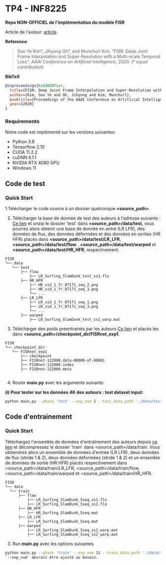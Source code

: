 # TP4 - INF8225

**Repo NON-OFFICIEL de l'implémentation du modèle FISR**

Article de l'auteur: [article](https://arxiv.org/abs/1912.07213).

**Reference**:  
> Soo Ye Kim*, Jihyong Oh*, and Munchurl Kim, "FISR: Deep Joint Frame Interpolation and Super-Resolution with a Multi-scale Temporal Loss", *AAAI Conference on Artificial Intelligence*, 2020. (* *equal contribution*)

**BibTeX**
```bibtex
@inproceedings{kim2020fisr,
  title={FISR: Deep Joint Frame Interpolation and Super-Resolution with a Multi-scale Temporal Loss},
  author={Kim, Soo Ye and Oh, Jihyong and Kim, Munchurl},
  booktitle={Proceedings of the AAAI Conference on Artificial Intelligence},
  year={2020}
}
```

### Requirements
Notre code est implémenté sur les versions suivantes:  
* Python 3.8
* Tensorflow 2.10 
* CUDA 11.2.2  
* cuDNN 8.1.1  
* NVIDIA RTX 4080 GPU
* Windows 11

## Code de test
### Quick Start
1.Télécharger le code source à un dossier quelconque **\<source_path\>**.

2. Télécharger la base de donnée de test des auteurs à l'adresse suivante : [Ce lien]( https://www.dropbox.com/s/101g9kdobgwl8x6/test.zip?dl=0) et unzip le dossier 'test' dans **\<source_path\>/data/test**, vous pourrez alors obtenir une base de donnée en entré (LR LFR), des données de flux, des données déformées et des données en sorties (HR HFR) placés dans **\<source_path\>/data/test/LR_LFR**, **\<source_path\>/data/test/flow** , **\<source_path\>/data/test/warped**  et **\<source_path\>/data/test/HR_HFR**, respectivement. 
```
FISR
└── data
   └── test
       ├── flow
           ├── LR_Surfing_SlamDunk_test_ss1.flo
       ├── HR_HFR
           ├── HR_vid_1_fr_07171_seq_2.png
           ├── HR_vid_1_fr_07171_seq_3.png
           └── ...
       ├── LR_LFR
           ├── LR_vid_1_fr_07171_seq_1.png 
           ├── LR_vid_1_fr_07171_seq_3.png
           └── ...
       ├── warped
           ├── LR_Surfing_SlamDunk_test_ss1_warp.mat  
```
3. Télécharger des poids préentrainés par les auteurs [Ce lien](https://www.dropbox.com/s/hfzzddfocmmazso/FISRnet_exp1.zip?dl=0) et placés les dans **\<source_path\>/checkpoint_dir/FISRnet_exp1**.
```
FISR
└── checkpoint_dir
   └── FISRnet_exp1
       ├── checkpoint
       ├── FISRnet-122000.data-00000-of-00001
       ├── FISRnet-122000.index
       ├── FISRnet-122000.meta
           
```
4. Rouler **main.py** avec les arguments suivants: 

**(i) Pour tester sur les données 4K des auteurs : test dataset input:**  

```bash
python main.py --phase 'test' --exp_num 1 --test_data_path './data/test/LR_LFR' --test_flow_data_path './data/test/flow/LR_Surfing_SlamDunk_test_ss1.flo' --test_warped_data_path './data/test/warped/LR_Surfing_SlamDunk_test_ss1_warp.mat' --test_label_path './data/test/HR_HFR'
```

## Code d'entrainement
### Quick Start
Téléchargez l'ensemble de données d'entraînement des auteurs depuis [ce lien]( https://www.dropbox.com/s/n71hzqis6hpggcs/train.zip?dl=0) et décompressez le dossier 'train' dans <source_path>/data/train. Vous obtiendrez alors un ensemble de données d'entrée (LR LFR), deux données de flux (stride 1 & 2), deux données déformées (stride 1 & 2) et un ensemble de données de sortie (HR HFR) placés respectivement dans <source_path>/data/train/LR_LFR, <source_path>/data/train/flow, <source_path>/data/train/warped et <source_path>/data/train/HR_HFR.
 ```
FISR
└── data
   └── train
       ├── flow
           ├── LR_Surfing_SlamDunk_5seq_ss1.flo
           ├── LR_Surfing_SlamDunk_5seq_ss2.flo
       ├── HR_HFR
           ├── HR_Surfing_SlamDunk_5seq.mat
       ├── LR_LFR
           ├── LR_Surfing_SlamDunk_5seq.mat
       ├── warped
           ├── LR_Surfing_SlamDunk_5seq_ss1_warp.mat  
           ├── LR_Surfing_SlamDunk_5seq_ss2_warp.mat
```
3. Run **main.py** avec les options suivantes  
```bash
python main.py --phase 'train' --exp_num 11 --train_data_path './data/train/LR_LFR/LR_Surfing_SlamDunk_5seq.mat' --train_flow_data_path './data/train/flow/LR_Surfing_SlamDunk_5seq_ss1.flo' --train_flow_ss2_data_path './data/train/flow/LR_Surfing_SlamDunk_5seq_ss2.flo' --train_warped_data_path './data/train/warped/LR_Surfing_SlamDunk_5seq_ss1_warp.mat' --train_wapred_ss2_data_path './data/train/warped/LR_Surfing_SlamDunk_5seq_ss2_warp.mat' --train_label_path './data/train/HR_HFR/HR_Surfing_SlamDunk_5seq.mat'  --epoch 5
`--exp_num` devrait être ajusté au besoin.



